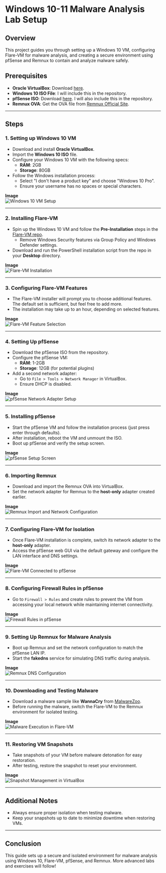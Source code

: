 # Windows 10-11 Malware Analysis Lab Setup

## Overview
This project guides you through setting up a Windows 10 VM, configuring Flare-VM for malware analysis, and creating a secure environment using pfSense and Remnux to contain and analyze malware safely.

## Prerequisites
- **Oracle VirtualBox**: Download [here](https://www.virtualbox.org/).
- **Windows 10 ISO File**: I will include this in the repository.
- **pfSense ISO**: Download [here](https://www.pfsense.org/download/). I will also include this in the repository.
- **Remnux OVA**: Get the OVA file from [Remnux Official Site](https://docs.remnux.org/install-distro/get-virtual-appliance).

---

## Steps

### 1. Setting up Windows 10 VM
- Download and install **Oracle VirtualBox**.
- Import the **Windows 10 ISO** file.
- Configure your Windows 10 VM with the following specs:
  - **RAM**: 2GB
  - **Storage**: 80GB
- Follow the Windows installation process:
  - Select "I don't have a product key" and choose "Windows 10 Pro".
  - Ensure your username has no spaces or special characters.

**Image**  
![Windows 10 VM Setup](path/to/image1.png)

---

### 2. Installing Flare-VM
- Spin up the Windows 10 VM and follow the **Pre-Installation** steps in the [Flare-VM repo](https://github.com/mandiant/flare-vm).
  - Remove Windows Security features via Group Policy and Windows Defender settings.
- Download and run the PowerShell installation script from the repo in your **Desktop** directory.

**Image**  
![Flare-VM Installation](path/to/image2.png)

---

### 3. Configuring Flare-VM Features
- The Flare-VM installer will prompt you to choose additional features. The default set is sufficient, but feel free to add more.
- The installation may take up to an hour, depending on selected features.

**Image**  
![Flare-VM Feature Selection](path/to/image3.png)

---

### 4. Setting Up pfSense
- Download the pfSense ISO from the repository.
- Configure the pfSense VM:
  - **RAM**: 1-2GB
  - **Storage**: 12GB (for potential plugins)
- Add a second network adapter:
  - Go to `File > Tools > Network Manager` in VirtualBox.
  - Ensure DHCP is disabled.

**Image**  
![pfSense Network Adapter Setup](path/to/image4.png)

---

### 5. Installing pfSense
- Start the pfSense VM and follow the installation process (just press enter through defaults).
- After installation, reboot the VM and unmount the ISO.
- Boot up pfSense and verify the setup screen.

**Image**  
![pfSense Setup Screen](path/to/image5.png)

---

### 6. Importing Remnux
- Download and import the Remnux OVA into VirtualBox.
- Set the network adapter for Remnux to the **host-only** adapter created earlier.

**Image**  
![Remnux Import and Network Configuration](path/to/image6.png)

---

### 7. Configuring Flare-VM for Isolation
- Once Flare-VM installation is complete, switch its network adapter to the **host-only** adapter.
- Access the pfSense web GUI via the default gateway and configure the LAN interface and DNS settings.

**Image**  
![Flare-VM Connected to pfSense](path/to/image7.png)

---

### 8. Configuring Firewall Rules in pfSense
- Go to `Firewall > Rules` and create rules to prevent the VM from accessing your local network while maintaining internet connectivity.

**Image**  
![Firewall Rules in pfSense](path/to/image8.png)

---

### 9. Setting Up Remnux for Malware Analysis
- Boot up Remnux and set the network configuration to match the pfSense LAN IP.
- Start the **fakedns** service for simulating DNS traffic during analysis.

**Image**  
![Remnux DNS Configuration](path/to/image9.png)

---

### 10. Downloading and Testing Malware
- Download a malware sample like **WannaCry** from [MalwareZoo](https://github.com/abuisa/MalwareZoo).
- Before running the malware, switch the Flare-VM to the Remnux environment for isolated testing.

**Image**  
![Malware Execution in Flare-VM](path/to/image10.png)

---

### 11. Restoring VM Snapshots
- Take snapshots of your VM before malware detonation for easy restoration.
- After testing, restore the snapshot to reset your environment.

**Image**  
![Snapshot Management in VirtualBox](path/to/image11.png)

---

## Additional Notes
- Always ensure proper isolation when testing malware.
- Keep your snapshots up to date to minimize downtime when restoring VMs.

---

## Conclusion
This guide sets up a secure and isolated environment for malware analysis using Windows 10, Flare-VM, pfSense, and Remnux. More advanced labs and exercises will follow!
